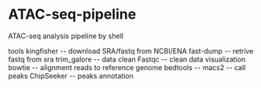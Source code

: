 # ATAC-seq-pipeline
ATAC-seq analysis pipeline by shell 


tools
kingfisher -- download SRA/fastq from NCBI/ENA
fast-dump -- retrive fastq from sra
trim_galore -- data clean
Fastqc -- clean data visualization
bowtie -- alignment reads to reference genome
bedtools --
macs2 -- call peaks
ChipSeeker -- peaks annotation
